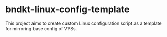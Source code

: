 # bndkt-linux-config-template
This project aims to create custom Linux configuration script as a template for mirroring base config of VPSs.
